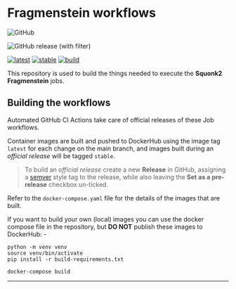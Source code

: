 # Fragmenstein workflows

![GitHub](https://img.shields.io/github/license/InformaticsMatters/squonk2-fragmenstein)

![GitHub release (with filter)](https://img.shields.io/github/v/release/InformaticsMatters/squonk2-fragmenstein)

[![latest](https://github.com/InformaticsMatters/squonk2-fragmenstein/actions/workflows/publish-latest.yaml/badge.svg)](https://github.com/InformaticsMatters/squonk2-fragmenstein/actions/workflows/publish-latest.yaml)
[![stable](https://github.com/InformaticsMatters/squonk2-fragmenstein/actions/workflows/publish-stable.yaml/badge.svg)](https://github.com/InformaticsMatters/squonk2-fragmenstein/actions/workflows/publish-stable.yaml)
[![build](https://github.com/InformaticsMatters/squonk2-fragmenstein/actions/workflows/build.yaml/badge.svg)](https://github.com/InformaticsMatters/squonk2-fragmenstein/actions/workflows/build.yaml)

This repository is used to build the things needed to execute
the **Squonk2 Fragmenstein** jobs.

## Building the workflows
Automated GitHub CI Actions take care of official releases of these Job workflows.

Container images are built and pushed to DockerHub using the image tag `latest` for
each change on the main branch, and images built during an _official release_
will be tagged `stable`.

>   To build an _official release_ create a new **Release** in GitHub,
    assigning a [semver] style tag to the release, while also leaving the
    **Set as a pre-release** checkbox un-ticked.

Refer to the `docker-compose.yaml` file for the details of the images that are built.

If you want to build your own (local) images you can use the docker compose file in the
repository, but **DO NOT** publish these images to DockerHub: -

    python -m venv venv
    source venv/bin/activate
    pip install -r build-requirements.txt

    docker-compose build

---

[semver]: https://semver.org
